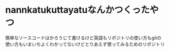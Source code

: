 # nannkatukuttayatuなんかつくったやつ

簡単なソースコードはかろうじて書けるけど英語もリポジトリの使い方もgitの使い方もいまいちよくわかってないけどとりあえず使ってみるためのリポジトリ
